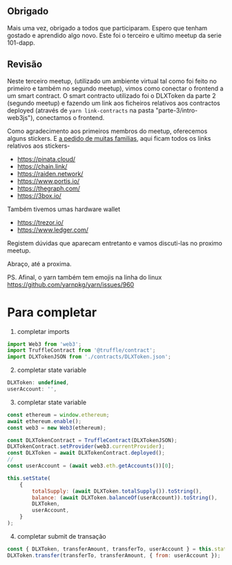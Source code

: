 ## Obrigado

Mais uma vez, obrigado a todos que participaram. Espero que tenham gostado e aprendido algo novo. Este foi o terceiro e ultimo meetup da serie 101-dapp.

## Revisão

Neste terceiro meetup, (utilizado um ambiente virtual tal como foi feito no primeiro e também no segundo meetup), vimos como conectar o frontend a um smart contract. O smart contracto utilizado foi o DLXToken da parte 2 (segundo meetup) e fazendo um link aos ficheiros relativos aos contractos deployed (através de `yarn link-contracts` na pasta "parte-3/intro-web3js"), conectamos o frontend.

Como agradecimento aos primeiros membros do meetup, oferecemos alguns stickers. E [a pedido de muitas familias](apedidodemuitasfamilias.jpg), aqui ficam todos os links relativos aos stickers-
* https://pinata.cloud/
* https://chain.link/
* https://raiden.network/
* https://www.portis.io/
* https://thegraph.com/
* https://3box.io/

Também tivemos umas hardware wallet
* https://trezor.io/
* https://www.ledger.com/

Registem dúvidas que aparecam entretanto e vamos discuti-las no proximo meetup.

Abraço, até a proxima.

PS. Afinal, o yarn também tem emojis na linha do linux https://github.com/yarnpkg/yarn/issues/960 



# Para completar

1. completar imports
```javascript
import Web3 from 'web3';
import TruffleContract from '@truffle/contract';
import DLXTokenJSON from './contracts/DLXToken.json';
```

2. completar state variable
```javascript
DLXToken: undefined,
userAccount: '',
```

3. completar state variable
```javascript
const ethereum = window.ethereum;
await ethereum.enable();
const web3 = new Web3(ethereum);

const DLXTokenContract = TruffleContract(DLXTokenJSON);
DLXTokenContract.setProvider(web3.currentProvider);
const DLXToken = await DLXTokenContract.deployed();
//
const userAccount = (await web3.eth.getAccounts())[0];

this.setState(
    {
        totalSupply: (await DLXToken.totalSupply()).toString(),
        balance: (await DLXToken.balanceOf(userAccount)).toString(),
        DLXToken,
        userAccount,
    }
); 
```

4. completar submit de transação
```javascript
const { DLXToken, transferAmount, transferTo, userAccount } = this.state;
DLXToken.transfer(transferTo, transferAmount, { from: userAccount });
```
